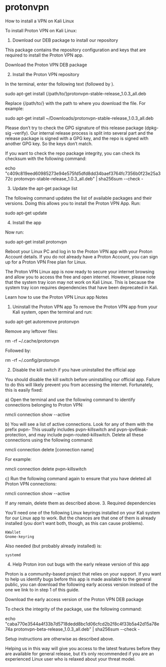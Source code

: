# protonvpn

How to install a VPN on Kali Linux

To install Proton VPN on Kali Linux:

1. Download our DEB package to install our repository

This package contains the repository configuration and keys that are required to install the Proton VPN app.

Download the Proton VPN DEB package

2. Install the Proton VPN repository

In the terminal, enter the following text (followed by <enter>).

sudo apt-get install {/path/to/}protonvpn-stable-release_1.0.3_all.deb

Replace {/path/to/} with the path to where you download the file. For example:

sudo apt-get install ~/Downloads/protonvpn-stable-release_1.0.3_all.deb 

Please don’t try  to check the GPG signature of this release package (dpkg-sig –verify). Our internal release process is split into several part and the release package is signed with a GPG key, and the repo is signed with another GPG key. So the keys don’t match.

If you want to check the repo package integrity, you can check its checksum with the following command:

echo "c409c819eed60985273e94e575fd5dfd8dd34baef3764fc7356b0f23e25a372c
 protonvpn-stable-release_1.0.3_all.deb" | sha256sum --check -

3. Update the apt-get package list

The following command updates the list of available packages and their versions. Doing this allows you to install the Proton VPN App. Run:

sudo apt-get update

4. Install the app

Now run:

sudo apt-get install protonvpn

Reboot your Linux PC and log in to the Proton VPN app with your Proton Account details. If you do not already have a Proton Account, you can sign up for a Proton VPN Free plan for Linux.

The Proton VPN Linux app is now ready to secure your internet browsing and allow you to access the free and open internet. However, please note that the system tray icon may not work on Kali Linux. This is because the system tray icon requires dependencies that have been deprecated in Kali. 

Learn how to use the Proton VPN Linux app
Notes
1. Uninstall the Proton VPN app
To remove the Proton VPN app from your Kali system, open the terminal and run:

sudo apt-get autoremove protonvpn

Remove any leftover files:

rm -rf ~/.cache/protonvpn

Followed by:

rm -rf ~/.config/protonvpn

2. Disable the kill switch if you have uninstalled the official app

You should disable the kill switch before uninstalling our official app. Failure to do this will likely prevent you from accessing the internet. Fortunately, this is easily fixed:

a) Open the terminal and use the following command to identify connections belonging to Proton VPN:

nmcli connection show --active

b) You will see a list of active connections. Look for any of them with the prefix pvpn- This usually includes pvpn-killswitch and pvpn-ipv6leak-protection, and may include pvpn-routed-killswitch. Delete all these connections using the following command:

nmcli connection delete [connection name]

For example:

nmcli connection delete pvpn-killswitch

c) Run the following command again to ensure that you have deleted all Proton VPN connections:

nmcli connection show --active

If any remain, delete them as described above.
3. Required dependencies

You’ll need one of the following Linux keyrings installed on your Kali system for our Linux app to work. But the chances are that one of them is already installed (you don’t want both, though, as this can cause problems).

    KWallet
    Gnome-keyring

Also needed (but probably already installed) is:

    systemd

4. Help Proton iron out bugs with the early release version of this app

Proton is a community-based project that relies on your support. If you want to help us identify bugs before this app is made available to the general public, you can download the following early access version instead of the one we link to in step 1 of this guide.  

Download the early access version of the Proton VPN DEB package

To check the integrity of the package, use the following command:

echo "caba770e3544a4f33b7d5718dedd8bc1d06cfcd2b2f8c4f33b5a42d15a78e74a  protonvpn-beta-release_1.0.3_all.deb" | sha256sum --check -

Setup instructions are otherwise as described above. 

Helping us in this way will give you access to the latest features before they are available for general release, but it’s only recommended if you are an experienced Linux user who is relaxed about your threat model.  

